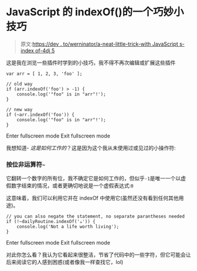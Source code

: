 # JavaScript 的 indexOf()的一个巧妙小技巧

> 原文:[https://dev . to/werninator/a-neat-little-trick-with JavaScript s-index of-4dj 5](https://dev.to/werninator/a-neat-little-trick-with-javascripts-indexof-4dj5)

这是我在浏览一些插件时学到的小技巧，我不得不再次编辑或扩展这些插件

```
var arr = [ 1, 2, 3, 'foo' ];

// old way
if (arr.indexOf('foo') > -1) {
    console.log('"foo" is in "arr"!');
}

// new way
if (~arr.indexOf('foo')) {
    console.log('"foo" is in "arr"!');
} 
```

Enter fullscreen mode Exit fullscreen mode

我想知道- *这是如何工作的*？这是因为这个我从未使用过或见过的小操作符:

### 按位非运算符`~`

它翻转一个数字的所有位，我不确定它是如何工作的，但似乎`-1`是唯一一个以虚假数字结束的情况，或者更确切地说是一个虚假表达式:`0`

这意味着，我们可以利用它并在 indexOf 中使用它(虽然还没有看到任何其他用途)。

```
// you can also negate the statement, no separate parantheses needed
if (!~dailyRoutine.indexOf('☕️')) {
    console.log('Not a life worth living');
} 
```

Enter fullscreen mode Exit fullscreen mode

对此你怎么看？我认为它看起来很整洁，节省了代码中的一些字符，但它可能会让后来阅读它的人感到困惑(或者像我一样查找它，lol)